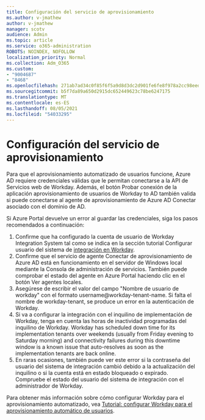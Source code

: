 ```yaml
---
title: Configuración del servicio de aprovisionamiento
ms.author: v-jmathew
author: v-jmathew
manager: scotv
audience: Admin
ms.topic: article
ms.service: o365-administration
ROBOTS: NOINDEX, NOFOLLOW
localization_priority: Normal
ms.collection: Adm_O365
ms.custom:
- "9004687"
- "8468"
ms.openlocfilehash: 271ab7ad34c0f85f6f5a9d8d3dc2d901fe6fe8f978a2cc98eed986f594036f17
ms.sourcegitcommit: b5f7da89a650d2915dc652449623c78be6247175
ms.translationtype: MT
ms.contentlocale: es-ES
ms.lasthandoff: 08/05/2021
ms.locfileid: "54033295"
---
```

# <a name="configuring-the-provision-service"></a>Configuración del servicio de aprovisionamiento

Para que el aprovisionamiento automatizado de usuarios funcione, Azure AD requiere credenciales válidas que le permitan conectarse a la API de Servicios web de Workday. Además, el botón Probar conexión de la aplicación aprovisionamiento de usuarios de Workday to AD también valida si puede conectarse al agente de aprovisionamiento de Azure AD Conectar asociado con el dominio de AD.

Si Azure Portal devuelve un error al guardar las credenciales, siga los pasos recomendados a continuación:

1. Confirme que ha configurado la cuenta de usuario de Workday Integration System tal como se indica en la sección tutorial Configurar usuario del sistema de [integración en Workday](https://docs.microsoft.com/azure/active-directory/saas-apps/workday-inbound-tutorial).
2. Confirme que el servicio de agente Conectar de aprovisionamiento de Azure AD está en funcionamiento en el servidor de Windows local mediante la Consola de administración de servicios. También puede comprobar el estado del agente en Azure Portal haciendo clic en el botón Ver agentes locales.
3. Asegúrese de escribir el valor del campo "Nombre de usuario de workday" con el formato username@workday-tenant-name. Si falta el nombre de workday-tenant, se produce un error en la autenticación de Workday.
4. Si va a configurar la integración con el inquilino de implementación de Workday, tenga en cuenta las horas de inactividad programadas del inquilino de Workday. Workday has scheduled down time for its implementation tenants over weekends (usually from Friday evening to Saturday morning) and connectivity failures during this downtime window is a known issue that auto-resolves as soon as the implementation tenants are back online.
5. En raras ocasiones, también puede ver este error si la contraseña del usuario del sistema de integración cambió debido a la actualización del inquilino o si la cuenta está en estado bloqueado o expirado. Compruebe el estado del usuario del sistema de integración con el administrador de Workday.

Para obtener más información sobre cómo configurar Workday para el aprovisionamiento automatizado, vea [Tutorial: configurar Workday para el aprovisionamiento automático de usuarios](https://docs.microsoft.com/azure/active-directory/saas-apps/workday-inbound-tutorial).
